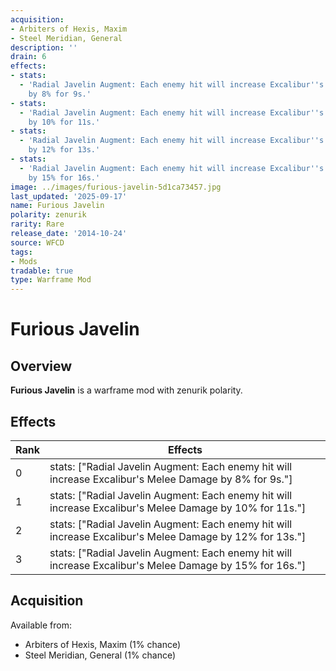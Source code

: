 ```yaml
---
acquisition:
- Arbiters of Hexis, Maxim
- Steel Meridian, General
description: ''
drain: 6
effects:
- stats:
  - 'Radial Javelin Augment: Each enemy hit will increase Excalibur''s Melee Damage
    by 8% for 9s.'
- stats:
  - 'Radial Javelin Augment: Each enemy hit will increase Excalibur''s Melee Damage
    by 10% for 11s.'
- stats:
  - 'Radial Javelin Augment: Each enemy hit will increase Excalibur''s Melee Damage
    by 12% for 13s.'
- stats:
  - 'Radial Javelin Augment: Each enemy hit will increase Excalibur''s Melee Damage
    by 15% for 16s.'
image: ../images/furious-javelin-5d1ca73457.jpg
last_updated: '2025-09-17'
name: Furious Javelin
polarity: zenurik
rarity: Rare
release_date: '2014-10-24'
source: WFCD
tags:
- Mods
tradable: true
type: Warframe Mod
---
```


# Furious Javelin

## Overview

**Furious Javelin** is a warframe mod with zenurik polarity.

## Effects

| Rank | Effects |
|------|----------|
| 0 | stats: ["Radial Javelin Augment: Each enemy hit will increase Excalibur's Melee Damage by 8% for 9s."] |
| 1 | stats: ["Radial Javelin Augment: Each enemy hit will increase Excalibur's Melee Damage by 10% for 11s."] |
| 2 | stats: ["Radial Javelin Augment: Each enemy hit will increase Excalibur's Melee Damage by 12% for 13s."] |
| 3 | stats: ["Radial Javelin Augment: Each enemy hit will increase Excalibur's Melee Damage by 15% for 16s."] |

## Acquisition

Available from:
- Arbiters of Hexis, Maxim (1% chance)
- Steel Meridian, General (1% chance)

